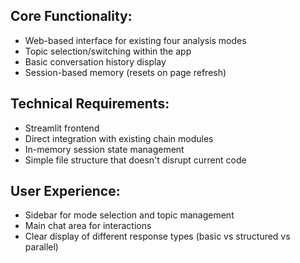 ## Core Functionality:

- Web-based interface for existing four analysis modes
- Topic selection/switching within the app
- Basic conversation history display
- Session-based memory (resets on page refresh)

## Technical Requirements:

- Streamlit frontend
- Direct integration with existing chain modules
- In-memory session state management
- Simple file structure that doesn't disrupt current code

## User Experience:

- Sidebar for mode selection and topic management
- Main chat area for interactions
- Clear display of different response types (basic vs structured vs parallel)

